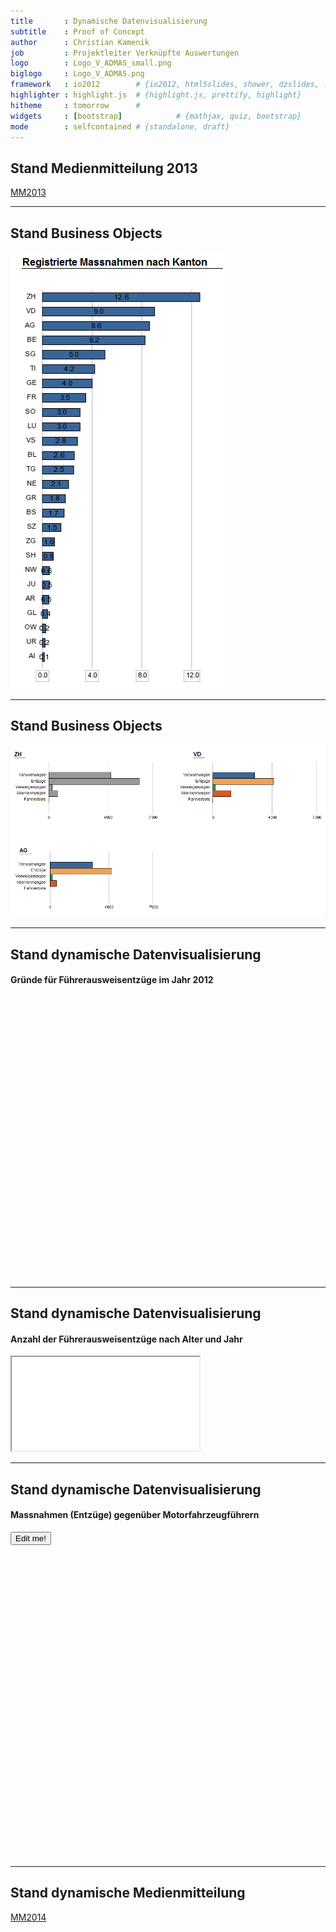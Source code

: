 ```yaml
---
title       : Dynamische Datenvisualisierung
subtitle    : Proof of Concept
author      : Christian Kamenik
job         : Projektleiter Verknüpfte Auswertungen
logo        : Logo_V_ADMAS_small.png
biglogo     : Logo_V_ADMAS.png
framework   : io2012        # {io2012, html5slides, shower, dzslides, ...}
highlighter : highlight.js  # {highlight.js, prettify, highlight}
hitheme     : tomorrow      # 
widgets     : [bootstrap]            # {mathjax, quiz, bootstrap}
mode        : selfcontained # {standalone, draft}
---
```









## Stand Medienmitteilung 2013

[MM2013](http://www.astra.admin.ch/dokumentation/00109/00113/00491/index.html?lang=de&print_style=yes&msg-id=47737)

---

## Stand Business Objects

![alt text](assets/img/Unbenannt-1.png)

---

## Stand Business Objects

![alt text](assets/img/Unbenannt-3.png)

---

## Stand dynamische Datenvisualisierung

#### Gründe für Führerausweisentzüge im Jahr 2012  

<!-- PieChart generated in R 2.15.1 by googleVis 0.4.5 package -->
<!-- Wed Nov 13 22:18:41 2013 -->


<!-- jsHeader -->
<script type="text/javascript">
 
// jsData 
function gvisDataPieChartID3a82720749a () {
var data = new google.visualization.DataTable();
var datajson =
[
 [
 "Missachten von Geschwindigkeitsvorschriften",
66,
426,
767,
918,
1124,
1206,
1483,
1593,
1704,
1723,
1918,
2107,
2895,
3403,
4349,
5474,
7071,
8302,
10951,
10927,
16668,
30992,
31608,
34648,
34847,
31430,
30663,
26203 
],
[
 "Angetrunkenheit (>=0,80 ‰)",
13036,
1750,
2373,
2297,
2169,
2327,
2652,
2981,
3222,
3462,
3630,
4175,
4709,
5217,
6328,
8864,
14968,
14238,
16073,
15644,
17567,
18070,
17734,
16754,
17650,
16590,
16794,
14525 
],
[
 "Unaufmerksamtkeit",
18,
107,
170,
211,
241,
302,
350,
431,
455,
476,
534,
704,
918,
1083,
1306,
1764,
2454,
2536,
3017,
2596,
3700,
7570,
7989,
8442,
8967,
8640,
9395,
8410 
],
[
 "Missachten des Vortritts",
9,
50,
77,
93,
106,
116,
102,
116,
131,
141,
159,
180,
206,
219,
269,
339,
468,
519,
567,
695,
1155,
3470,
3616,
3772,
4051,
3975,
4083,
3445 
],
[
 "Nichtbeachten von Signalen",
15,
100,
142,
148,
145,
146,
173,
190,
202,
194,
206,
229,
253,
332,
370,
429,
585,
593,
697,
678,
878,
1521,
1496,
1671,
1805,
1710,
1472,
1366 
],
[
 "Unzulässiges Überholen",
6,
67,
94,
86,
84,
121,
125,
98,
135,
150,
166,
160,
188,
241,
249,
275,
344,
423,
582,
707,
997,
1817,
1783,
1855,
1755,
1722,
1789,
1520 
],
[
 "Andere Fahrfehler",
6628,
523,
700,
481,
394,
461,
424,
474,
579,
496,
557,
645,
772,
897,
1100,
1313,
1806,
2120,
2634,
2945,
3484,
5089,
4951,
4685,
4880,
4970,
4709,
4583 
],
[
 "Trunksucht",
1496,
116,
122,
115,
85,
131,
183,
166,
220,
224,
276,
338,
419,
433,
633,
787,
833,
758,
858,
796,
1015,
1137,
1223,
1386,
1499,
1473,
1707,
1838 
],
[
 "Einfluss von Medikamenten oder Drogen",
7,
35,
63,
71,
78,
113,
156,
203,
179,
173,
207,
223,
196,
174,
227,
322,
524,
690,
916,
1449,
1994,
1889,
1772,
1744,
2285,
2363,
2778,
2843 
],
[
 "Drogensucht",
110,
186,
261,
327,
366,
513,
798,
1083,
1164,
938,
920,
1041,
880,
815,
752,
813,
809,
932,
1124,
1598,
1985,
1754,
1897,
1900,
2292,
2149,
2411,
2899 
],
[
 "Krankheit oder Gebrechen",
1421,
183,
187,
173,
170,
174,
213,
215,
247,
287,
303,
330,
365,
404,
457,
510,
913,
860,
887,
969,
1191,
1678,
1750,
2428,
3203,
3928,
4201,
4344 
],
[
 "Übrige Gründe",
13004,
1226,
1634,
1446,
1428,
1521,
1806,
1942,
1980,
2108,
2263,
2578,
2835,
2817,
3634,
4288,
5505,
5425,
6265,
6551,
9510,
14154,
14741,
15571,
17322,
18259,
20309,
18336 
] 
];
data.addColumn('string','Y.NA');
data.addColumn('number','Y.1986');
data.addColumn('number','Y.1987');
data.addColumn('number','Y.1988');
data.addColumn('number','Y.1989');
data.addColumn('number','Y.1990');
data.addColumn('number','Y.1991');
data.addColumn('number','Y.1992');
data.addColumn('number','Y.1993');
data.addColumn('number','Y.1994');
data.addColumn('number','Y.1995');
data.addColumn('number','Y.1996');
data.addColumn('number','Y.1997');
data.addColumn('number','Y.1998');
data.addColumn('number','Y.1999');
data.addColumn('number','Y.2000');
data.addColumn('number','Y.2001');
data.addColumn('number','Y.2002');
data.addColumn('number','Y.2003');
data.addColumn('number','Y.2004');
data.addColumn('number','Y.2005');
data.addColumn('number','Y.2006');
data.addColumn('number','Y.2007');
data.addColumn('number','Y.2008');
data.addColumn('number','Y.2009');
data.addColumn('number','Y.2010');
data.addColumn('number','Y.2011');
data.addColumn('number','Y.2012');
data.addColumn('number','Y.2013');
data.addRows(datajson);
return(data);
}
 
// jsDrawChart
function drawChartPieChartID3a82720749a() {
var data = gvisDataPieChartID3a82720749a();
var options = {};
options["allowHtml"] = true;
options["width"] =   1000;
options["height"] =    450;
options["pieHole"] =    0.4;
options["pieResidueSliceLabel"] = "Rest";
options["chartArea"] = {left:0,top:100,width:900,height:300};
options["legend"] = {position: 'right'};

    var chart = new google.visualization.PieChart(
    document.getElementById('PieChartID3a82720749a')
    );
    chart.draw(data,options);
    

}
  
 
// jsDisplayChart
(function() {
var pkgs = window.__gvisPackages = window.__gvisPackages || [];
var callbacks = window.__gvisCallbacks = window.__gvisCallbacks || [];
var chartid = "corechart";
  
// Manually see if chartid is in pkgs (not all browsers support Array.indexOf)
var i, newPackage = true;
for (i = 0; newPackage && i < pkgs.length; i++) {
if (pkgs[i] === chartid)
newPackage = false;
}
if (newPackage)
  pkgs.push(chartid);
  
// Add the drawChart function to the global list of callbacks
callbacks.push(drawChartPieChartID3a82720749a);
})();
function displayChartPieChartID3a82720749a() {
  var pkgs = window.__gvisPackages = window.__gvisPackages || [];
  var callbacks = window.__gvisCallbacks = window.__gvisCallbacks || [];
  window.clearTimeout(window.__gvisLoad);
  // The timeout is set to 100 because otherwise the container div we are
  // targeting might not be part of the document yet
  window.__gvisLoad = setTimeout(function() {
  var pkgCount = pkgs.length;
  google.load("visualization", "1", { packages:pkgs, callback: function() {
  if (pkgCount != pkgs.length) {
  // Race condition where another setTimeout call snuck in after us; if
  // that call added a package, we must not shift its callback
  return;
}
while (callbacks.length > 0)
callbacks.shift()();
} });
}, 100);
}
 
// jsFooter
</script>
 
<!-- jsChart -->  
<script type="text/javascript" src="https://www.google.com/jsapi?callback=displayChartPieChartID3a82720749a"></script>
 
<!-- divChart -->
  
<div id="PieChartID3a82720749a"
  style="width: 1000px; height: 450px;">
</div>


---

## Stand dynamische Datenvisualisierung

#### Anzahl der Führerausweisentzüge nach Alter und Jahr

<iframe src=assets/fig/MultiBar.html seamless></iframe>


---

## Stand dynamische Datenvisualisierung

#### Massnahmen (Entzüge) gegenüber Motorfahrzeugführern

<!-- LineChart generated in R 2.15.1 by googleVis 0.4.5 package -->
<!-- Wed Nov 13 21:39:28 2013 -->


<!-- jsHeader -->
<script type="text/javascript">
 
// jsData 
function gvisDataLineChartID3a84608d5a5 () {
var data = new google.visualization.DataTable();
var datajson =
[
 [
 1986,
4833,
24421 
],
[
 1987,
305,
3395 
],
[
 1988,
428,
4677 
],
[
 1989,
442,
4336 
],
[
 1990,
476,
4408 
],
[
 1991,
535,
4785 
],
[
 1992,
631,
5800 
],
[
 1993,
634,
6626 
],
[
 1994,
571,
7191 
],
[
 1995,
542,
7387 
],
[
 1996,
614,
7693 
],
[
 1997,
602,
8731 
],
[
 1998,
689,
10011 
],
[
 1999,
739,
11080 
],
[
 2000,
907,
13428 
],
[
 2001,
1004,
17370 
],
[
 2002,
1348,
25633 
],
[
 2003,
1350,
26309 
],
[
 2004,
1311,
31744 
],
[
 2005,
1400,
32933 
],
[
 2006,
1818,
44123 
],
[
 2007,
2561,
68358 
],
[
 2008,
2585,
69693 
],
[
 2009,
2758,
72459 
],
[
 2010,
2858,
76212 
],
[
 2011,
2739,
74057 
],
[
 2012,
3060,
75206 
],
[
 2013,
2688,
66989 
] 
];
data.addColumn('number','Zeit');
data.addColumn('number','Entzug des Lernfahrausweises');
data.addColumn('number','Entzug des Führerausweises');
data.addRows(datajson);
return(data);
}
 
// jsDrawChart
function drawChartLineChartID3a84608d5a5() {
var data = gvisDataLineChartID3a84608d5a5();
var options = {};
options["allowHtml"] = true;
options["width"] =   1000;
options["height"] =    500;
options["chartArea"] = {left:0,top:50,width:600,height:300};

    chartLineChartID3a84608d5a5 = new google.visualization.ChartWrapper({
    dataTable: data,       
    chartType: 'LineChart',
    containerId: 'LineChartID3a84608d5a5',
    options: options
    });
    chartLineChartID3a84608d5a5.draw();
    

}

  function openEditorLineChartID3a84608d5a5() {
  var editor = new google.visualization.ChartEditor();
  google.visualization.events.addListener(editor, 'ok',
  function() { 
  chartLineChartID3a84608d5a5 = editor.getChartWrapper();  
  chartLineChartID3a84608d5a5.draw(document.getElementById('LineChartID3a84608d5a5')); 
  }); 
  editor.openDialog(chartLineChartID3a84608d5a5);
  }
    
 
// jsDisplayChart
(function() {
var pkgs = window.__gvisPackages = window.__gvisPackages || [];
var callbacks = window.__gvisCallbacks = window.__gvisCallbacks || [];
var chartid = "charteditor";
  
// Manually see if chartid is in pkgs (not all browsers support Array.indexOf)
var i, newPackage = true;
for (i = 0; newPackage && i < pkgs.length; i++) {
if (pkgs[i] === chartid)
newPackage = false;
}
if (newPackage)
  pkgs.push(chartid);
  
// Add the drawChart function to the global list of callbacks
callbacks.push(drawChartLineChartID3a84608d5a5);
})();
function displayChartLineChartID3a84608d5a5() {
  var pkgs = window.__gvisPackages = window.__gvisPackages || [];
  var callbacks = window.__gvisCallbacks = window.__gvisCallbacks || [];
  window.clearTimeout(window.__gvisLoad);
  // The timeout is set to 100 because otherwise the container div we are
  // targeting might not be part of the document yet
  window.__gvisLoad = setTimeout(function() {
  var pkgCount = pkgs.length;
  google.load("visualization", "1", { packages:pkgs, callback: function() {
  if (pkgCount != pkgs.length) {
  // Race condition where another setTimeout call snuck in after us; if
  // that call added a package, we must not shift its callback
  return;
}
while (callbacks.length > 0)
callbacks.shift()();
} });
}, 100);
}
 
// jsFooter
</script>
 
<!-- jsChart -->  
<script type="text/javascript" src="https://www.google.com/jsapi?callback=displayChartLineChartID3a84608d5a5"></script>
 
<!-- divChart -->
<input type='button' onclick='openEditorLineChartID3a84608d5a5()' value='Edit me!'/>  
<div id="LineChartID3a84608d5a5"
  style="width: 1000px; height: 500px;">
</div>


---

## Stand dynamische Medienmitteilung

[MM2014](http://www.astra.admin.ch/dokumentation/00109/00113/00491/index.html?lang=de&print_style=yes&msg-id=47737)

